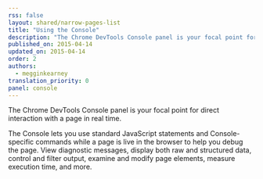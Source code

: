 ```yaml
---
rss: false
layout: shared/narrow-pages-list
title: "Using the Console"
description: "The Chrome DevTools Console panel is your focal point for direct interaction with a page in real time."
published_on: 2015-04-14
updated_on: 2015-04-14
order: 2
authors:
  - megginkearney
translation_priority: 0
panel: console
---
```


<p class="intro">
  The Chrome DevTools Console panel is your focal point for direct interaction with a page in real time.
</p>

The Console lets you use standard JavaScript statements and Console-specific commands while a page is live in the browser to help you debug the page. View diagnostic messages, display both raw and structured data, control and filter output, examine and modify page elements, measure execution time, and more.
